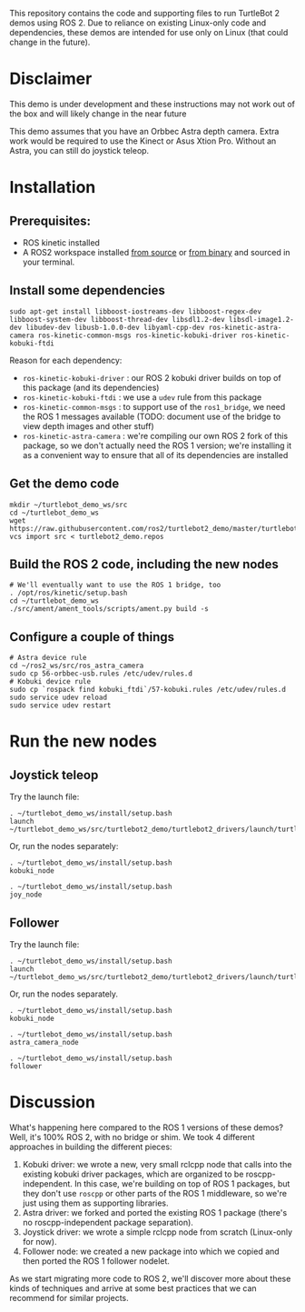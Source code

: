 This repository contains the code and supporting files to run TurtleBot 2 demos using ROS 2. Due to reliance on existing Linux-only code and dependencies, these demos are intended for use only on Linux (that could change in the future).

# Disclaimer

This demo is under development and these instructions may not work out of the box and will likely change in the near future

<!-- Here's a video of the very first successful run of ROS 2 follower: https://www.youtube.com/watch?v=YTlls9yHZog.

This is very much a work in progress and there's plenty of functionality present in the ROS 1 equivalent system that's currently missing or disabled, but it's an important step. -->

This demo assumes that you have an Orbbec Astra depth camera. Extra work would be required to use the Kinect or Asus Xtion Pro. Without an Astra, you can still do joystick teleop.

# Installation

## Prerequisites:

- ROS kinetic installed
- A ROS2 workspace installed [from source](https://github.com/ros2/ros2/wiki/Linux-Development-Setup) or [from binary](https://github.com/ros2/ros2/wiki/Linux-Install-Binary) and sourced in your terminal.
## Install some dependencies
```
sudo apt-get install libboost-iostreams-dev libboost-regex-dev libboost-system-dev libboost-thread-dev libsdl1.2-dev libsdl-image1.2-dev libudev-dev libusb-1.0.0-dev libyaml-cpp-dev ros-kinetic-astra-camera ros-kinetic-common-msgs ros-kinetic-kobuki-driver ros-kinetic-kobuki-ftdi
```
Reason for each dependency:
* `ros-kinetic-kobuki-driver` : our ROS 2 kobuki driver builds on top of this package (and its dependencies)
* `ros-kinetic-kobuki-ftdi` : we use a `udev` rule from this package
* `ros-kinetic-common-msgs` : to support use of the `ros1_bridge`, we need the ROS 1 messages available (TODO: document use of the bridge to view depth images and other stuff)
* `ros-kinetic-astra-camera` : we're compiling our own ROS 2 fork of this package, so we don't actually need the ROS 1 version; we're installing it as a convenient way to ensure that all of its dependencies are installed

## Get the demo code
```
mkdir ~/turtlebot_demo_ws/src
cd ~/turtlebot_demo_ws
wget https://raw.githubusercontent.com/ros2/turtlebot2_demo/master/turtlebot2_demo.repos
vcs import src < turtlebot2_demo.repos
```

## Build the ROS 2 code, including the new nodes
```
# We'll eventually want to use the ROS 1 bridge, too
. /opt/ros/kinetic/setup.bash
cd ~/turtlebot_demo_ws
./src/ament/ament_tools/scripts/ament.py build -s
```
## Configure a couple of things
```
# Astra device rule
cd ~/ros2_ws/src/ros_astra_camera
sudo cp 56-orbbec-usb.rules /etc/udev/rules.d
# Kobuki device rule
sudo cp `rospack find kobuki_ftdi`/57-kobuki.rules /etc/udev/rules.d
sudo service udev reload
sudo service udev restart
```

# Run the new nodes

## Joystick teleop
Try the launch file:
```
. ~/turtlebot_demo_ws/install/setup.bash
launch ~/turtlebot_demo_ws/src/turtlebot2_demo/turtlebot2_drivers/launch/turtlebot_joy.py
```

Or, run the nodes separately:
```
. ~/turtlebot_demo_ws/install/setup.bash
kobuki_node
```
```
. ~/turtlebot_demo_ws/install/setup.bash
joy_node
```

## Follower
Try the launch file:
```
. ~/turtlebot_demo_ws/install/setup.bash
launch ~/turtlebot_demo_ws/src/turtlebot2_demo/turtlebot2_drivers/launch/turtlebot_follow.py
```

Or, run the nodes separately.
```
. ~/turtlebot_demo_ws/install/setup.bash
kobuki_node
```
```
. ~/turtlebot_demo_ws/install/setup.bash
astra_camera_node
```
```
. ~/turtlebot_demo_ws/install/setup.bash
follower
```

# Discussion
What's happening here compared to the ROS 1 versions of these demos? Well, it's 100% ROS 2, with no bridge or shim. We took 4 different
approaches in building the different pieces:

1. Kobuki driver: we wrote a new, very small rclcpp node that calls into the existing kobuki driver packages, which are organized to be roscpp-independent. In this case, we're building on top of ROS 1 packages, but they don't use `roscpp` or other parts of the ROS 1 middleware, so we're just using them as supporting libraries.
2. Astra driver: we forked and ported the existing ROS 1 package (there's no roscpp-independent package separation).
3. Joystick driver: we wrote a simple rclcpp node from scratch (Linux-only for now).
4. Follower node: we created a new package into which we copied and then ported the ROS 1 follower nodelet.

As we start migrating more code to ROS 2, we'll discover more about these kinds of techniques and arrive at some best practices that we can recommend for similar projects.
